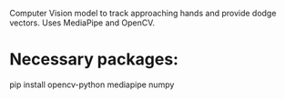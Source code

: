 Computer Vision model to track approaching hands and provide dodge vectors. Uses MediaPipe and OpenCV.

# Necessary packages:
pip install opencv-python mediapipe numpy